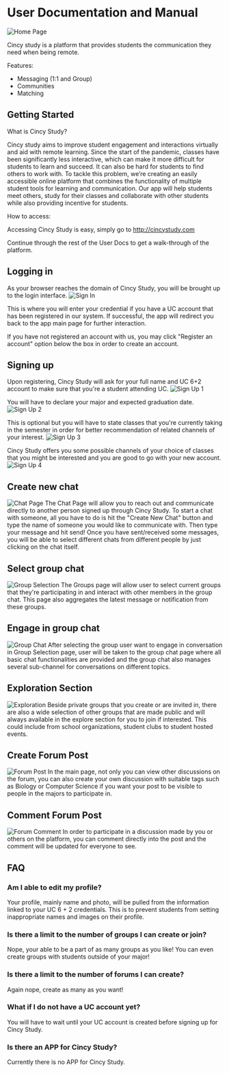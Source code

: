 # User Documentation and Manual

![Home Page](Resources/img/Homepage.png "Home Page")

Cincy study is a platform that provides students the communication they need when being remote.

Features:
- Messaging (1:1 and Group)
- Communities
- Matching

## Getting Started
What is Cincy Study?

Cincy study aims to improve student engagement and interactions virtually and aid with remote learning. Since the start
of the pandemic, classes have been significantly less interactive, which can make it more difficult for students to 
learn and succeed. It can also be hard for students to find others to work with. To tackle this problem, we’re 
creating an easily accessible online platform that combines the functionality of multiple student tools for learning 
and communication. Our app will help students meet others, study for their classes and collaborate with other 
students while also providing incentive for students.

How to access: 

Accessing Cincy Study is easy, simply go to http://cincystudy.com

Continue through the rest of the User Docs to get a walk-through of the platform.

## Logging in
As your browser reaches the domain of Cincy Study, you will be brought up to the login interface.
![Sign In](Resources/img/Login.png "Sign In")

This is where you will enter your credential if you have a UC account that has been registered in our system. If successful, the app will redirect you back to the app main page for further interaction.

If you have not registered an account with us, you may click "Register an account" option below the box in order to create an account.

## Signing up
Upon registering, Cincy Study will ask for your full name and UC 6+2 account to make sure that you're a student attending UC.
![Sign Up 1](Resources/img/Sign-up.png "Sign Up 1")

You will have to declare your major and expected graduation date.
![Sign Up 2](Resources/img/Sign-up-1.png "Sign Up 2")

This is optional but you will have to state classes that you're currently taking in the semester in order for better recommendation of related channels of your interest.
![Sign Up 3](Resources/img/Sign-up-2.png "Sign Up 3")

Cincy Study offers you some possible channels of your choice of classes that you might be interested and you are good to go with your new account.
![Sign Up 4](Resources/img/Sign-up-4.png "Sign Up 4")

## Create new chat
![Chat Page](Resources/img/private_chat.png "Chat Page")
The Chat Page will allow you to reach out and communicate directly to another person signed up through Cincy Study. To start a chat with someone, all you have to do is hit the "Create New Chat" button and type the name of someone you would like to communicate with. Then type your message and hit send! Once you have sent/received some messages, you will be able to select different chats from different people by just clicking on the chat itself.

## Select group chat
![Group Selection](Resources/img/group_selection.png "Group Selection")
The Groups page will allow user to select current groups that they're participating in and interact with other members in the group chat. This page also aggregates the latest message or notification from these groups.

## Engage in group chat
![Group Chat](Resources/img/group_chat.png "Group Chat")
After selecting the group user want to engage in conversation in Group Selection page, user will be taken to the group chat page where all basic chat functionalities are provided and the group chat also manages several sub-channel for conversations on different topics.

## Exploration Section
![Exploration](Resources/img/explore_group.png "Exploration")
Beside private groups that you create or are invited in, there are also a wide selection of other groups that are made public and will always available in the explore section for you to join if interested. This could include from school organizations, student clubs to student hosted events.

## Create Forum Post
![Forum Post](Resources/img/create_post.png "Forum Post")
In the main page, not only you can view other discussions on the forum, you can also create your own discussion with suitable tags such as Biology or Computer Science if you want your post to be visible to people in the majors to participate in. 

## Comment Forum Post
![Forum Comment](Resources/img/comment_post.png "Forum Comment")
In order to participate in a discussion made by you or others on the platform, you can comment directly into the post and the comment will be updated for everyone to see.


## FAQ
### Am I able to edit my profile?
Your profile, mainly name and photo, will be pulled from the information linked to your UC 6 + 2 credentials. This is to prevent students from setting inappropriate
names and images on their profile.

### Is there a limit to the number of groups I can create or join?
Nope, your able to be a part of as many groups as you like! You can even create groups with students outside of your major!

### Is there a limit to the number of forums I can create?
Again nope, create as many as you want!

### What if I do not have a UC account yet?
You will have to wait until your UC account is created before signing up for Cincy Study.

### Is there an APP for Cincy Study?
Currently there is no APP for Cincy Study.

